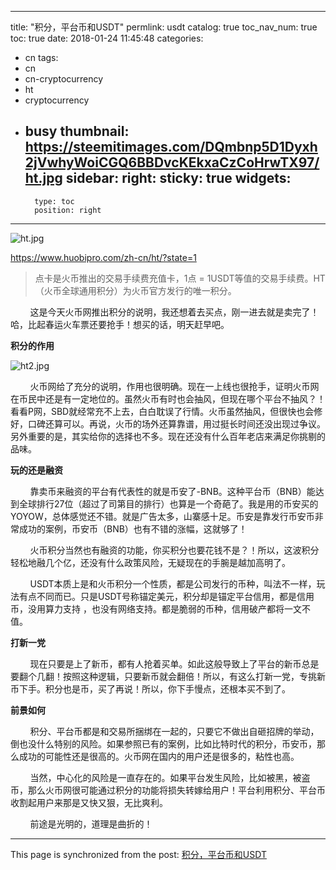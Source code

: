 
---
title: "积分，平台币和USDT"
permlink: usdt
catalog: true
toc_nav_num: true
toc: true
date: 2018-01-24 11:45:48
categories:
- cn
tags:
- cn
- cn-cryptocurrency
- ht
- cryptocurrency
- busy
thumbnail: https://steemitimages.com/DQmbnp5D1Dyxh2jVwhyWoiCGQ6BBDvcKEkxaCzCoHrwTX97/ht.jpg
sidebar:
    right:
        sticky: true
widgets:
    -
        type: toc
        position: right
---


![ht.jpg](https://steemitimages.com/DQmbnp5D1Dyxh2jVwhyWoiCGQ6BBDvcKEkxaCzCoHrwTX97/ht.jpg)

https://www.huobipro.com/zh-cn/ht/?state=1

>点卡是火币推出的交易手续费充值卡，1点 = 1USDT等值的交易手续费。HT（火币全球通用积分）为火币官方发行的唯一积分。

&nbsp;&nbsp;&nbsp;&nbsp;&nbsp;&nbsp;&nbsp;&nbsp;这是今天火币网推出积分的说明，我还想着去买点，刚一进去就是卖完了！哈，比起春运火车票还要抢手！想买的话，明天赶早吧。

**积分的作用**

![ht2.jpg](https://steemitimages.com/DQmSbQXe6b8pQFjXFy6iWv4iMdjQnqctsAKFapSCqSfSr31/ht2.jpg)

&nbsp;&nbsp;&nbsp;&nbsp;&nbsp;&nbsp;&nbsp;&nbsp;火币网给了充分的说明，作用也很明确。现在一上线也很抢手，证明火币网在币民中还是有一定地位的。虽然火币有时也会抽风，但现在哪个平台不抽风？！看看P网，SBD就经常充不上去，白白耽误了行情。火币虽然抽风，但很快也会修好，口碑还算可以。再说，火币的场外还算靠谱，用过挺长时间还没出现过争议。另外重要的是，其实给你的选择也不多。现在还没有什么百年老店来满足你挑剔的品味。


**玩的还是融资**

&nbsp;&nbsp;&nbsp;&nbsp;&nbsp;&nbsp;&nbsp;&nbsp;靠卖币来融资的平台有代表性的就是币安了-BNB。这种平台币（BNB）能达到全球排行27位（超过了司第目的排行）也算是一个奇葩了。我是用的币安买的YOYOW，总体感觉还不错。就是广告太多，山寨感十足。币安是靠发行币安币非常成功的案例，币安币（BNB）也有不错的涨幅，这就够了！

&nbsp;&nbsp;&nbsp;&nbsp;&nbsp;&nbsp;&nbsp;&nbsp;火币积分当然也有融资的功能，你买积分也要花钱不是？！所以，这波积分轻松地融几个亿，还没有什么政策风险，无疑现在的手腕是越加高明了。

&nbsp;&nbsp;&nbsp;&nbsp;&nbsp;&nbsp;&nbsp;&nbsp;USDT本质上是和火币积分一个性质，都是公司发行的币种，叫法不一样，玩法有点不同而已。只是USDT号称锚定美元，积分却是锚定平台信用，都是信用币，没用算力支持 ，也没有网络支持。都是脆弱的币种，信用破产都将一文不值。


**打新一党**

&nbsp;&nbsp;&nbsp;&nbsp;&nbsp;&nbsp;&nbsp;&nbsp;现在只要是上了新币，都有人抢着买单。如此这般导致上了平台的新币总是要翻个几翻！按照这种逻辑，只要新币就会翻倍！所以，有这么打新一党，专挑新币下手。积分也是币，买了再说！所以，你下手慢点，还根本买不到了。

**前景如何**

&nbsp;&nbsp;&nbsp;&nbsp;&nbsp;&nbsp;&nbsp;&nbsp;积分、平台币都是和交易所捆绑在一起的，只要它不做出自砸招牌的举动，倒也没什么特别的风险。如果参照已有的案例，比如比特时代的积分，币安币，那么成功的可能性还是很高的。火币网在国内的用户还是很多的，粘性也高。

&nbsp;&nbsp;&nbsp;&nbsp;&nbsp;&nbsp;&nbsp;&nbsp;当然，中心化的风险是一直存在的。如果平台发生风险，比如被黑，被盗币，那么火币网很可能通过积分的功能将损失转嫁给用户！平台利用积分、平台币收割起用户来那是又快又狠，无比爽利。

&nbsp;&nbsp;&nbsp;&nbsp;&nbsp;&nbsp;&nbsp;&nbsp;前途是光明的，道理是曲折的！

- - -

This page is synchronized from the post: [积分，平台币和USDT](https://steemit.com/@lemooljiang/usdt)

